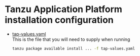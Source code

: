 # Tanzu Application Platform installation configuration

- [tap-values.yaml](tap-values.yaml)  
  This is the file that you will need to supply when running
  ```bash
  tanzu package available install ... -f tap-values.yaml
  ```
